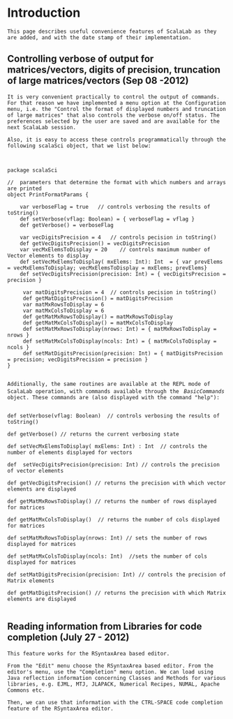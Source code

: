 # Introduction #

`This page describes useful convenience features of ScalaLab as they are added, and with the date stamp of their implementation.`

## Controlling verbose of output for matrices/vectors, digits of precision, truncation of large matrices/vectors (Sep 08 -2012) ##

`It is very convenient practically to control the output of commands. For that reason we have implemented a menu option at the Configuration menu, i.e. the "Control the format of displayed numbers and truncation of large matrices" that also controls the verbose on/off status. The preferences selected by the user are saved and are available for the next ScalaLab session.`

`Also, it is easy to access these controls programmatically through the following scalaSci object, that we list below:`

```


package scalaSci

//  parameters that determine the format with which numbers and arrays are printed
object PrintFormatParams {

    var verboseFlag = true   // controls verbosing the results of  toString()
    def setVerbose(vflag: Boolean) = { verboseFlag = vflag }
    def getVerbose() = verboseFlag 
    
    var vecDigitsPrecision = 4   // controls pecision in toString()  
    def getVecDigitsPrecision() = vecDigitsPrecision
    var vecMxElemsToDisplay = 20    // controls maximum number of Vector elements to display
    def setVecMxElemsToDisplay( mxElems: Int): Int  = { var prevElems = vecMxElemsToDisplay; vecMxElemsToDisplay = mxElems; prevElems}
    def setVecDigitsPrecision(precision: Int) = { vecDigitsPrecision = precision }
  
     var matDigitsPrecision = 4  // controls pecision in toString()  
     def getMatDigitsPrecision() = matDigitsPrecision
     var matMxRowsToDisplay = 6  
     var matMxColsToDisplay = 6
     def getMatMxRowsToDisplay() = matMxRowsToDisplay
     def getMatMxColsToDisplay() = matMxColsToDisplay
     def setMatMxRowsToDisplay(nrows: Int) = { matMxRowsToDisplay = nrows }
     def setMatMxColsToDisplay(ncols: Int) = { matMxColsToDisplay = ncols }
     def setMatDigitsPrecision(precision: Int) = { matDigitsPrecision = precision; vecDigitsPrecision = precision }
}


```


`Additionally, the same routines are available at the REPL mode of ScalaLab operation, with commands available through the ` _`BasicCommands`_ `object. These commands are (also displayed with the command "help"): `

```

def setVerbose(vflag: Boolean)  // controls verbosing the results of  toString() 

def getVerbose() // returns the current verbosing state 

def setVecMxElemsToDisplay( mxElems: Int) : Int  // controls the number of elements displayed for vectors 

def  setVecDigitsPrecision(precision: Int) // controls the precision of vector elements 
          
def getVecDigitsPrecision() // returns the precision with which vector elements are displayed

def getMatMxRowsToDisplay() // returns the number of rows displayed for matrices
         
def getMatMxColsToDisplay()  // returns the number of cols displayed for matrices

def setMatMxRowsToDisplay(nrows: Int) // sets the number of rows displayed for matrices

def setMatMxColsToDisplay(ncols: Int)  //sets the number of cols displayed for matrices

def setMatDigitsPrecision(precision: Int) // controls the precision of Matrix elements

def getMatDigitsPrecision() // returns the precision with which Matrix elements are displayed
                

```


## Reading information from Libraries for code completion (July 27 - 2012) ##

`This feature works for the RSyntaxArea based editor.`

`From the "Edit" menu choose the RSyntaxArea based editor. From the editor's menu, use the "Completion" menu option. We can load using Java reflection information concerning Classes and Methods for various libraries, e.g. EJML, MTJ, JLAPACK, Numerical Recipes, NUMAL, Apache Commons etc.`

`Then, we can use that information with the CTRL-SPACE code completion feature of the RSyntaxArea editor.`